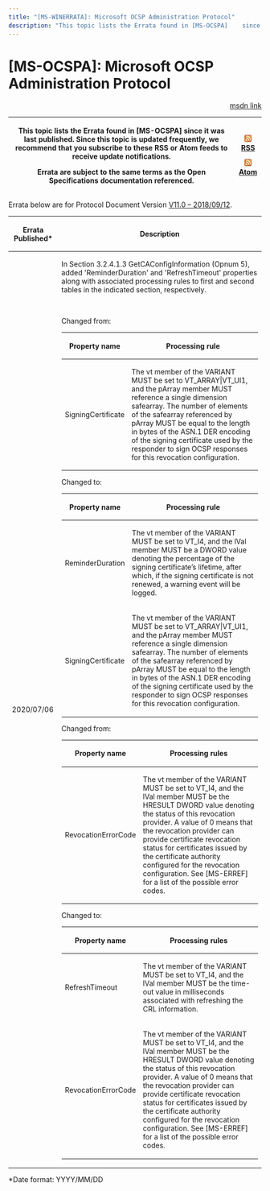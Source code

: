 ```yaml
---
title: "[MS-WINERRATA]: Microsoft OCSP Administration Protocol"
description: "This topic lists the Errata found in [MS-OCSPA]    since it was last published. Since this topic is updated frequently, we    recommend that you"
---
```


# [MS-OCSPA]: Microsoft OCSP Administration Protocol

<p align="right"><a href="https://msdn.microsoft.com/en-us/library/2a7e0802-826e-45e9-9f3b-fa34c0559e7b">msdn link</a></p>
<p> </p>

<table>
 <thead>
  <tr>
   <th>
   <p>This topic lists the Errata found in [MS-OCSPA]
   since it was last published. Since this topic is updated frequently, we
   recommend that you subscribe to these RSS or Atom feeds to receive update
   notifications.</p>
   <p>Errata are subject to the same terms as the
   Open Specifications documentation referenced.</p>
   </th>
   <th>
   <p><img id="Picture 392" src="MS-WINERRATA_files/image002.png"><span><a href="http://blogs.msdn.com/b/protocol_content_errata/rss.aspx">RSS</a></span>
   </p>
   <p><img id="Picture 391" src="MS-WINERRATA_files/image002.png"><span><a href="http://blogs.msdn.com/b/protocol_content_errata/atom.aspx">Atom</a></span>
   </p>
   <p> </p>
   </th>
  </tr>
 </thead>
</table>

<p>Errata below are for Protocol Document Version <span><a href="https://docs.microsoft.com/en-us/openspecs/windows_protocols/ms-ocspa/bfe568cf-e1c4-4b03-b344-002e643a6ff5">V11.0
– 2018/09/12</a></span>.</p>

<table><thead>
  <tr>
   <th>
   <p>Errata Published*</p>
   </th>
   <th>
   <p>Description</p>
   </th>
  </tr>
 </thead><tbody><tr>
  <td>
  <p>2020/07/06</p>
  </td>
  <td>
  <p>In Section 3.2.4.1.3 GetCAConfigInformation (Opnum 5),
  added 'ReminderDuration' and 'RefreshTimeout' properties along with
  associated processing rules to first and second tables in the indicated
  section, respectively.&#8203;</p>
  <p>&#8203;</p>
  <p>Changed from:</p>
  <p> </p>
  <p> </p>
  <table><thead>
    <tr>
     <th>
     <p>Property name</p>
     </th>
     <th>
     <p>Processing rule</p>
     </th>
    </tr>
   </thead><tbody><tr>
    <td>
    <p>SigningCertificate</p>
    </td>
    <td>
    <p>The vt member of the VARIANT MUST be set to
    VT_ARRAY|VT_UI1, and the pArray member MUST reference a single dimension
    safearray. The number of elements of the safearray referenced by pArray
    MUST be equal to the length in bytes of the ASN.1 DER encoding of the
    signing certificate used by the responder to sign OCSP responses for this
    revocation configuration.</p>
    </td>
   </tr></tbody></table>
  <p> </p>
  <p> </p>
  <p>Changed to:</p>
  <p> </p>
  <table><thead>
    <tr>
     <th>
     <p>Property name</p>
     </th>
     <th>
     <p>Processing rule</p>
     </th>
    </tr>
   </thead><tbody><tr>
    <td>
    <p>ReminderDuration</p>
    </td>
    <td>
    <p>The vt member of the VARIANT MUST be set to VT_I4,
    and the lVal member MUST be a DWORD value denoting the percentage of the
    signing certificate’s lifetime, after which, if the signing certificate is
    not renewed, a warning event will be logged.</p>
    </td>
   </tr><tr>
    <td>
    <p>SigningCertificate</p>
    </td>
    <td>
    <p>The vt member of the VARIANT MUST be set to
    VT_ARRAY|VT_UI1, and the pArray member MUST reference a single dimension
    safearray. The number of elements of the safearray referenced by pArray
    MUST be equal to the length in bytes of the ASN.1 DER encoding of the
    signing certificate used by the responder to sign OCSP responses for this
    revocation configuration.</p>
    </td>
   </tr></tbody></table>
  <p> </p>
  <p>Changed from:</p>
  <p> </p>
  <table><thead>
    <tr>
     <th>
     <p>Property name</p>
     </th>
     <th>
     <p>Processing rules</p>
     </th>
    </tr>
   </thead><tbody><tr>
    <td>
    <p>RevocationErrorCode</p>
    </td>
    <td>
    <p>The vt member of the VARIANT MUST be set to VT_I4,
    and the lVal member MUST be the HRESULT DWORD value denoting the status of
    this revocation provider. A value of 0 means that the revocation provider
    can provide certificate revocation status for certificates issued by the
    certificate authority configured for the revocation configuration. See
    [MS-ERREF] for a list of the possible error codes.</p>
    </td>
   </tr></tbody></table>
  <p> </p>
  <p> </p>
  <p>Changed to:</p>
  <p> </p>
  <table><thead>
    <tr>
     <th>
     <p>Property name</p>
     </th>
     <th>
     <p>Processing rules</p>
     </th>
    </tr>
   </thead><tbody><tr>
    <td>
    <p>RefreshTimeout</p>
    </td>
    <td>
    <p>The vt member of the VARIANT MUST be set to VT_I4,
    and the lVal member MUST be the time-out value in milliseconds associated
    with refreshing the CRL information.</p>
    </td>
   </tr><tr>
    <td>
    <p>RevocationErrorCode</p>
    </td>
    <td>
    <p>The vt member of the VARIANT MUST be set to VT_I4,
    and the lVal member MUST be the HRESULT DWORD value denoting the status of
    this revocation provider. A value of 0 means that the revocation provider
    can provide certificate revocation status for certificates issued by the
    certificate authority configured for the revocation configuration. See
    [MS-ERREF] for a list of the possible error codes.</p>
    </td>
   </tr></tbody></table>
  <p> </p>
  <p> </p>
  </td>
 </tr></tbody></table>

<p>*Date format: YYYY/MM/DD</p>


                